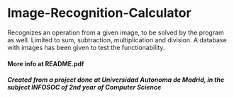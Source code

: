 # Image-Recognition-Calculator
Recognizes an operation from a given image, to be solved by the program as well. Limited to sum, subtraction, multiplication and division.
A database with images has been given to test the functionability.

#### More info at README.pdf

##### Created from a project done at Universidad Autonoma de Madrid, in the subject INFOSOC of 2nd year of Computer Science 
